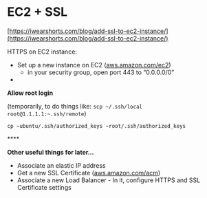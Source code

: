 # EC2 + SSL

[https://iwearshorts.com/blog/add-ssl-to-ec2-instance/](https://iwearshorts.com/blog/add-ssl-to-ec2-instance/)

HTTPS on EC2 instance:

* Set up a new instance on EC2 \([aws.amazon.com/ec2](https://aws.amazon.com/ec2)\)
  * in your security group, open port 443  to “0.0.0.0/0”
* 


**Allow root login**

\(temporarily, to do things like: `scp ~/.ssh/local root@1.1.1.1:~.ssh/remote`\)

`cp ~ubuntu/.ssh/authorized_keys ~root/.ssh/authorized_keys`   

\*\*\*\*

**Other useful things for later...**

* Associate an elastic IP address
* Get a new SSL Certificate \([aws.amazon.com/acm](https://aws.amazon.com/acm)\)
* Associate a new Load Balancer - In it, configure HTTPS and SSL Certificate settings







